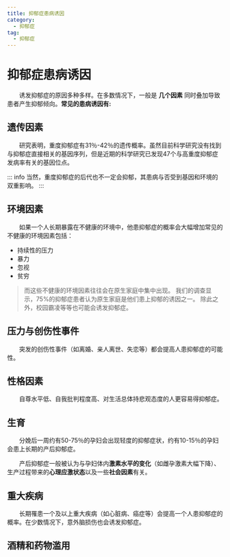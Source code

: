 ```yaml
---
title: 抑郁症患病诱因
category:
  - 抑郁症
tag:
  - 抑郁症
---
```

# 抑郁症患病诱因
&ensp;&ensp;&ensp;&ensp;诱发抑郁症的原因多种多样。在多数情况下，一般是 **几个因素** 同时叠加导致患者产生抑郁倾向。**常见的患病诱因有:**

## 遗传因素
&ensp;&ensp;&ensp;&ensp;研究表明，重度抑郁症有31％-42％的遗传概率。虽然目前科学研究没有找到与抑郁症直接相关的基因序列，但是近期的科学研究已发现47个与高重度抑郁症发病率有关的基因位点。

::: info
当然，重度抑郁症的后代也不一定会抑郁，其患病与否受到基因和环境的双重影响。
:::
## 环境因素
&ensp;&ensp;&ensp;&ensp;如果一个人长期暴露在不健康的环境中，他患抑郁症的概率会大幅增加常见的不健康的环境因素包括：
  -   持续性的压力
  -  暴力
  -  忽视
  -  贫穷
  

> 而这些不健康的环境因素往往会在原生家庭中集中出现。
>我们的调查显示，75%的抑郁症患者认为原生家庭是他们患上抑郁的诱因之一。
>除此之外，校园霸凌等等也可能会诱发抑郁症。

## 压力与创伤性事件
&ensp;&ensp;&ensp;&ensp;突发的创伤性事件（如离婚、亲人离世、失恋等）都会提高人患抑郁症的可能性。

## 性格因素
&ensp;&ensp;&ensp;&ensp;自尊水平低、自我批判程度高、对生活总体持悲观态度的人更容易得抑郁症。

## 生育
&ensp;&ensp;&ensp;&ensp;分娩后一周约有50-75％的孕妇会出现轻度的抑郁症状，约有10-15％的孕妇会患上长期的产后抑郁症。

&ensp;&ensp;&ensp;&ensp;产后抑郁症一般被认为与孕妇体内**激素水平的变化**（如雌孕激素大幅下降）、生产过程带来的**心理应激状态**以及一些**社会因素**有关。


## 重大疾病
&ensp;&ensp;&ensp;&ensp;长期罹患一个及以上重大疾病（如心脏病、癌症等）会提高一个人患抑郁症的概率。在少数情况下，意外脑损伤也会诱发抑郁症。

## 酒精和药物滥用
